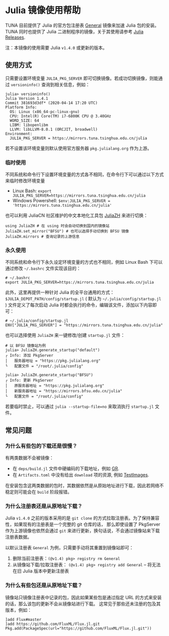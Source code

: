

# Julia 镜像使用帮助

TUNA 目前提供了 Julia 的官方包注册表 [General](https://github.com/JuliaRegistries/General) 镜像来加速 Julia 包的安装。 TUNA 同时也提供了 Julia 二进制程序的镜像，关于其使用请参考 [Julia Releases](https://mirrors.tuna.tsinghua.edu.cn/help/julia-releases/).

注：本镜像的使用需要 Julia `v1.4.0` 或更新的版本。

## 使用方式

只需要设置环境变量 `JULIA_PKG_SERVER` 即可切换镜像。若成功切换镜像，则能通过 `versioninfo()` 查询到相关信息，例如：

```
julia> versioninfo()
Julia Version 1.4.1
Commit 381693d3df* (2020-04-14 17:20 UTC)
Platform Info:
  OS: Linux (x86_64-pc-linux-gnu)
  CPU: Intel(R) Core(TM) i7-6800K CPU @ 3.40GHz
  WORD_SIZE: 64
  LIBM: libopenlibm
  LLVM: libLLVM-8.0.1 (ORCJIT, broadwell)
Environment:
  JULIA_PKG_SERVER = https://mirrors.tuna.tsinghua.edu.cn/julia
```

若不设置该环境变量则默认使用官方服务器 `pkg.julialang.org` 作为上游。

### 临时使用

不同系统和命令行下设置环境变量的方式各不相同，在命令行下可以通过以下方式来临时修改环境变量

-   Linux Bash: `export JULIA_PKG_SERVER=https://mirrors.tuna.tsinghua.edu.cn/julia`
-   Windows Powershell: `$env:JULIA_PKG_SERVER = 'https://mirrors.tuna.tsinghua.edu.cn/julia'`

也可以利用 JuliaCN 社区维护的中文本地化工具包 [JuliaZH](https://github.com/JuliaCN/JuliaZH.jl) 来进行切换：

```
using JuliaZH # 在 using 时会自动切换到国内的镜像站
JuliaZH.set_mirror("BFSU") # 也可以选择手动切换到 BFSU 镜像
JuliaZH.mirrors # 查询记录的上游信息
```

### 永久使用

不同系统和命令行下永久设定环境变量的方式也不相同，例如 Linux Bash 下可以通过修改 `~/.bashrc` 文件实现该目的：

```
# ~/.bashrc
export JULIA_PKG_SERVER=https://mirrors.tuna.tsinghua.edu.cn/julia
```

此外，这里再提供一种针对 Julia 的全平台通用的方式：`$JULIA_DEPOT_PATH/config/startup.jl` ( 默认为 `~/.julia/config/startup.jl` ) 文件定义了每次启动 Julia 时都会执行的命令，编辑该文件，添加以下内容即可：

```
# ~/.julia/config/startup.jl
ENV["JULIA_PKG_SERVER"] = "https://mirrors.tuna.tsinghua.edu.cn/julia"
```

也可以选择使用 `JuliaZH` 来一键修改/创建 `startup.jl` 文件：

```
# 以 BFSU 镜像站为例
julia> JuliaZH.generate_startup("default")
┌ Info: 添加 PkgServer
│   服务器地址 = "https://pkg.julialang.org"
└   配置文件 = "/root/.julia/config"

julia> JuliaZH.generate_startup("BFSU")
┌ Info: 更新 PkgServer
│   原服务器地址 = "https://pkg.julialang.org"
│   新服务器地址 = "https://mirrors.bfsu.edu.cn/julia"
└   配置文件 = "/root/.julia/config"
```

若要临时禁止，可以通过 `julia --startup-file=no` 来取消执行 `startup.jl` 文件。

## 常见问题

### 为什么有些包的下载还是很慢？

有两类数据不会被镜像：

-   在 `deps/build.jl` 文件中硬编码的下载地址，例如 [GR](https://github.com/jheinen/GR.jl/blob/70f025d5cb439d036409f1985107cb5e1615097f/deps/build.jl#L116).
-   在 `Artifacts.toml` 中没有给出 `download` 项的资源, 例如 [TestImages](https://github.com/JuliaImages/TestImages.jl/blob/eaa94348df619c65956e8cfb0032ecddb7a29d3a/Artifacts.toml).

在安装包含这两类数据的包时，其数据依然是从原始地址进行下载，因此若网络不稳定则可能会在 `build` 阶段报错。

### 为什么注册表还是从原地址下载？

Julia `v1.4.0` 之前的版本采用的是 `git clone` 的方式拉取注册表。为了保持兼容性，如果现有的注册表是一个完整的 git 仓库的话， 那么即使设置了 PkgServer 作为上游镜像也依然会通过 `git` 来进行更新，换句话说，不会通过镜像站来下载注册表数据。

以默认注册表 `General` 为例，只需要手动将其重置到镜像站即可：

1.  删除当前注册表：`(@v1.4) pkg> registry rm General`
2.  从镜像站下载/拉取注册表： `(@v1.4) pkg> registry add General` – 将无法在旧 Julia 版本中更新注册表

### 为什么有些包还是从原地址下载？

镜像站只镜像注册表中记录的包，因此如果某些包是通过指定 URL 的方式来安装的话，那么该包的更新不会从镜像站进行下载。 这常见于那些还未注册的包及其版本，例如：

```
]add Flux#master
]add https://github.com/FluxML/Flux.jl.git
Pkg.add(PackageSpec(url="https://github.com/FluxML/Flux.jl.git"))
```